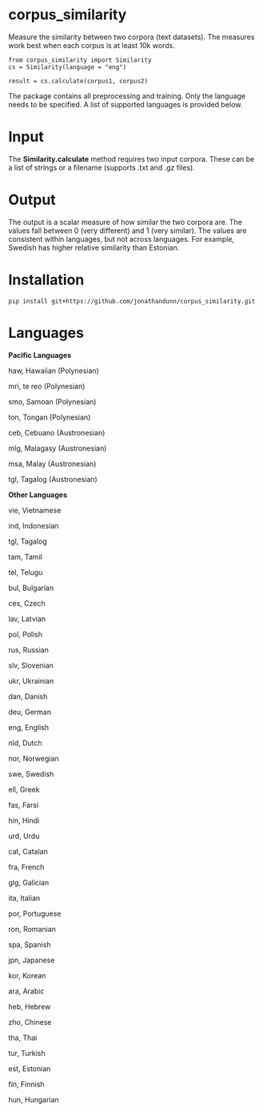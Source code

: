 # corpus_similarity

Measure the similarity between two corpora (text datasets). The measures work best when each corpus is at least 10k words.

    from corpus_similarity import Similarity
    cs = Similarity(language = "eng")

    result = cs.calculate(corpus1, corpus2)

The package contains all preprocessing and training. Only the language needs to be specified. A list of supported languages is provided below.

# Input

The **Similarity.calculate** method requires two input corpora. These can be a list of strings or a filename (supports .txt and .gz files).

# Output

The output is a scalar measure of how similar the two corpora are. The values fall between 0 (very different) and 1 (very similar). The values are consistent within languages, but not across languages. For example, Swedish has higher relative similarity than Estonian.

# Installation

    pip install git+https://github.com/jonathandunn/corpus_similarity.git
    
# Languages

**Pacific Languages**

haw,    Hawaiian (Polynesian)

mri,    te reo (Polynesian)

smo,    Samoan (Polynesian)

ton,    Tongan (Polynesian)

ceb,    Cebuano (Austronesian)

mlg,    Malagasy (Austronesian)

msa,    Malay (Austronesian)

tgl,    Tagalog (Austronesian)

**Other Languages**

vie,	Vietnamese

ind,	Indonesian

tgl,	Tagalog

tam,	Tamil

tel,	Telugu

bul,	Bulgarian

ces,	Czech

lav,	Latvian

pol,	Polish

rus,	Russian

slv,	Slovenian

ukr,	Ukrainian

dan,	Danish

deu,	German

eng,	English

nld,	Dutch

nor,	Norwegian

swe,	Swedish

ell,	Greek

fas,	Farsi

hin,	Hindi

urd,	Urdu

cat,	Catalan

fra,	French

glg,	Galician

ita,	Italian

por,	Portuguese

ron,	Romanian

spa,	Spanish

jpn,	Japanese

kor,	Korean

ara,	Arabic

heb,	Hebrew

zho,	Chinese

tha,	Thai

tur,	Turkish

est,	Estonian

fin,	Finnish

hun,	Hungarian
